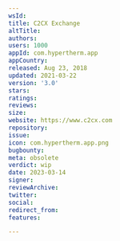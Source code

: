 ```yaml
---
wsId: 
title: C2CX Exchange
altTitle: 
authors: 
users: 1000
appId: com.hypertherm.app
appCountry: 
released: Aug 23, 2018
updated: 2021-03-22
version: '3.0'
stars: 
ratings: 
reviews: 
size: 
website: https://www.c2cx.com
repository: 
issue: 
icon: com.hypertherm.app.png
bugbounty: 
meta: obsolete
verdict: wip
date: 2023-03-14
signer: 
reviewArchive: 
twitter: 
social: 
redirect_from: 
features: 

---
```


